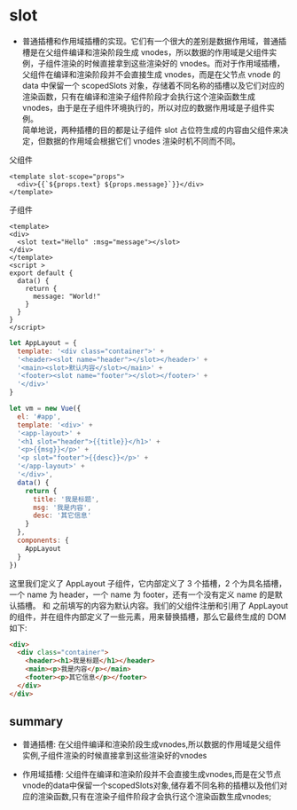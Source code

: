 # slot 
- 普通插槽和作用域插槽的实现。它们有一个很大的差别是数据作用域，普通插槽是在父组件编译和渲染阶段生成 vnodes，所以数据的作用域是父组件实例，子组件渲染的时候直接拿到这些渲染好的 vnodes。而对于作用域插槽，父组件在编译和渲染阶段并不会直接生成 vnodes，而是在父节点 vnode 的 data 中保留一个 scopedSlots 对象，存储着不同名称的插槽以及它们对应的渲染函数，只有在编译和渲染子组件阶段才会执行这个渲染函数生成 vnodes，由于是在子组件环境执行的，所以对应的数据作用域是子组件实例。<br>简单地说，两种插槽的目的都是让子组件 slot 占位符生成的内容由父组件来决定，但数据的作用域会根据它们 vnodes 渲染时机不同而不同。

父组件
```vue
<template slot-scope="props">
  <div>{{`${props.text} ${props.message}`}}</div>
</template>
```
子组件
```vue
<template>
<div>
  <slot text="Hello" :msg="message"></slot>
</div>
</template>
<script >
export default {
  data() {
    return {
      message: "World!"
    }
  }
}
</script>
```

```javascript
let AppLayout = {
  template: '<div class="container">' +
  '<header><slot name="header"></slot></header>' +
  '<main><slot>默认内容</slot></main>' +
  '<footer><slot name="footer"></slot></footer>' +
  '</div>'
}

let vm = new Vue({
  el: '#app',
  template: '<div>' +
  '<app-layout>' +
  '<h1 slot="header">{{title}}</h1>' +
  '<p>{{msg}}</p>' +
  '<p slot="footer">{{desc}}</p>' +
  '</app-layout>' +
  '</div>',
  data() {
    return {
      title: '我是标题',
      msg: '我是内容',
      desc: '其它信息'
    }
  },
  components: {
    AppLayout
  }
})
````
这里我们定义了 AppLayout 子组件，它内部定义了 3 个插槽，2 个为具名插槽，一个 name 为 header，一个 name 为 footer，还有一个没有定义 name 的是默认插槽。 <slot> 和 </slot> 之前填写的内容为默认内容。我们的父组件注册和引用了 AppLayout 的组件，并在组件内部定义了一些元素，用来替换插槽，那么它最终生成的 DOM 如下:

```html
<div>
  <div class="container">
    <header><h1>我是标题</h1></header>
    <main><p>我是内容</p></main>
    <footer><p>其它信息</p></footer>
  </div>
</div>
```

## summary 

- 普通插槽: 在父组件编译和渲染阶段生成vnodes,所以数据的作用域是父组件实例,子组件渲染的时候直接拿到这些渲染好的vnodes

- 作用域插槽: 父组件在编译和渲染阶段并不会直接生成vnodes,而是在父节点vnode的data中保留一个scopedSlots对象,储存着不同名称的插槽以及他们对应的渲染函数,只有在渲染子组件阶段才会执行这个渲染函数生成vnodes;
